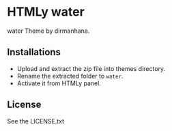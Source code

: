 # HTMLy water
water Theme by dirmanhana.


## Installations 
 -  Upload and extract the zip file into themes directory.
 -  Rename the extracted folder to `water`.
 -  Activate it from HTMLy panel.

## License

See the LICENSE.txt

